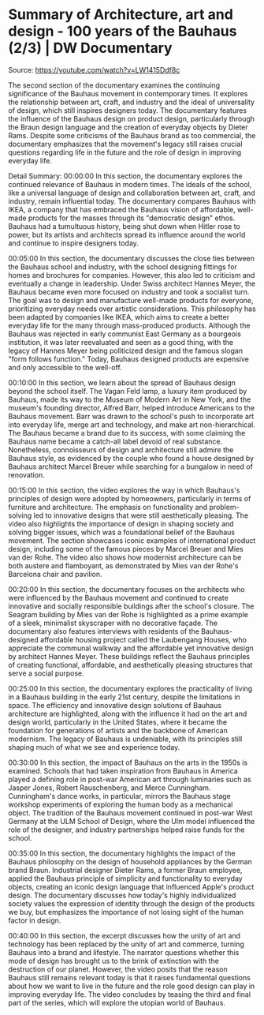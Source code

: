 # Summary of Architecture, art and design - 100 years of the Bauhaus (2/3) | DW Documentary

Source: https://youtube.com/watch?v=LW1415Ddf8c

The second section of the documentary examines the continuing significance of the Bauhaus movement in contemporary times. It explores the relationship between art, craft, and industry and the ideal of universality of design, which still inspires designers today. The documentary features the influence of the Bauhaus design on product design, particularly through the Braun design language and the creation of everyday objects by Dieter Rams. Despite some criticisms of the Bauhaus brand as too commercial, the documentary emphasizes that the movement's legacy still raises crucial questions regarding life in the future and the role of design in improving everyday life.

Detail Summary: 
00:00:00
In this section, the documentary explores the continued relevance of Bauhaus in modern times. The ideals of the school, like a universal language of design and collaboration between art, craft, and industry, remain influential today. The documentary compares Bauhaus with IKEA, a company that has embraced the Bauhaus vision of affordable, well-made products for the masses through its "democratic design" ethos. Bauhaus had a tumultuous history, being shut down when Hitler rose to power, but its artists and architects spread its influence around the world and continue to inspire designers today.

00:05:00
In this section, the documentary discusses the close ties between the Bauhaus school and industry, with the school designing fittings for homes and brochures for companies. However, this also led to criticism and eventually a change in leadership. Under Swiss architect Hannes Meyer, the Bauhaus became even more focused on industry and took a socialist turn. The goal was to design and manufacture well-made products for everyone, prioritizing everyday needs over artistic considerations. This philosophy has been adapted by companies like IKEA, which aims to create a better everyday life for the many through mass-produced products. Although the Bauhaus was rejected in early communist East Germany as a bourgeois institution, it was later reevaluated and seen as a good thing, with the legacy of Hannes Meyer being politicized design and the famous slogan "form follows function." Today, Bauhaus designed products are expensive and only accessible to the well-off.

00:10:00
In this section, we learn about the spread of Bauhaus design beyond the school itself. The Vagan Feld lamp, a luxury item produced by Bauhaus, made its way to the Museum of Modern Art in New York, and the museum's founding director, Alfred Barr, helped introduce Americans to the Bauhaus movement. Barr was drawn to the school's push to incorporate art into everyday life, merge art and technology, and make art non-hierarchical. The Bauhaus became a brand due to its success, with some claiming the Bauhaus name became a catch-all label devoid of real substance. Nonetheless, connoisseurs of design and architecture still admire the Bauhaus style, as evidenced by the couple who found a house designed by Bauhaus architect Marcel Breuer while searching for a bungalow in need of renovation.

00:15:00
In this section, the video explores the way in which Bauhaus's principles of design were adopted by homeowners, particularly in terms of furniture and architecture. The emphasis on functionality and problem-solving led to innovative designs that were still aesthetically pleasing. The video also highlights the importance of design in shaping society and solving bigger issues, which was a foundational belief of the Bauhaus movement. The section showcases iconic examples of international product design, including some of the famous pieces by Marcel Breuer and Mies van der Rohe. The video also shows how modernist architecture can be both austere and flamboyant, as demonstrated by Mies van der Rohe's Barcelona chair and pavilion.

00:20:00
In this section, the documentary focuses on the architects who were influenced by the Bauhaus movement and continued to create innovative and socially responsible buildings after the school's closure. The Seagram building by Mies van der Rohe is highlighted as a prime example of a sleek, minimalist skyscraper with no decorative façade. The documentary also features interviews with residents of the Bauhaus-designed affordable housing project called the Laubengang Houses, who appreciate the communal walkway and the affordable yet innovative design by architect Hannes Meyer. These buildings reflect the Bauhaus principles of creating functional, affordable, and aesthetically pleasing structures that serve a social purpose.

00:25:00
In this section, the documentary explores the practicality of living in a Bauhaus building in the early 21st century, despite the limitations in space. The efficiency and innovative design solutions of Bauhaus architecture are highlighted, along with the influence it had on the art and design world, particularly in the United States, where it became the foundation for generations of artists and the backbone of American modernism. The legacy of Bauhaus is undeniable, with its principles still shaping much of what we see and experience today.

00:30:00
In this section, the impact of Bauhaus on the arts in the 1950s is examined. Schools that had taken inspiration from Bauhaus in America played a defining role in post-war American art through luminaries such as Jasper Jones, Robert Rauschenberg, and Merce Cunningham. Cunningham's dance works, in particular, mirrors the Bauhaus stage workshop experiments of exploring the human body as a mechanical object. The tradition of the Bauhaus movement continued in post-war West Germany at the ULM School of Design, where the Ulm model influenced the role of the designer, and industry partnerships helped raise funds for the school.

00:35:00
In this section, the documentary highlights the impact of the Bauhaus philosophy on the design of household appliances by the German brand Braun. Industrial designer Dieter Rams, a former Braun employee, applied the Bauhaus principle of simplicity and functionality to everyday objects, creating an iconic design language that influenced Apple's product design. The documentary discusses how today's highly individualized society values the expression of identity through the design of the products we buy, but emphasizes the importance of not losing sight of the human factor in design.

00:40:00
In this section, the excerpt discusses how the unity of art and technology has been replaced by the unity of art and commerce, turning Bauhaus into a brand and lifestyle. The narrator questions whether this mode of design has brought us to the brink of extinction with the destruction of our planet. However, the video posits that the reason Bauhaus still remains relevant today is that it raises fundamental questions about how we want to live in the future and the role good design can play in improving everyday life. The video concludes by teasing the third and final part of the series, which will explore the utopian world of Bauhaus.

